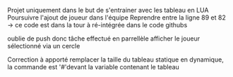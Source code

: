 Projet uniquement dans le but de s'entrainer avec les tableau en LUA
Poursuivre l'ajout de joueur dans l'équipe
Reprendre entre la ligne 89 et 82 -> ce code est dans la tour à ré-intégrée dans le code githubs

oublie de push donc tâche effectué en parrellèle 
afficher le joueur sélectionné via un cercle 

Correction à apporté 
remplacer la taille du tableau statique en dynamique, la commande est '#'devant la variable contenant le tableau